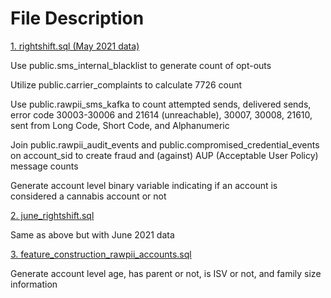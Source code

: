 # File Description

[1. rightshift.sql (May 2021 data)](https://code.hq.twilio.com/twilio/ct-risk-analytics/blob/eg_dev/egou/Feature%20Engineering/rightshift.sql)

Use public.sms_internal_blacklist to generate count of opt-outs

Utilize public.carrier_complaints to calculate 7726 count

Use public.rawpii_sms_kafka to count attempted sends, delivered sends, error code 30003-30006 and 21614 (unreachable), 30007, 30008, 21610, sent from Long Code, Short Code, and Alphanumeric 

Join public.rawpii_audit_events and public.compromised_credential_events on account_sid to create fraud and (against) AUP (Acceptable User Policy) message counts

Generate account level binary variable indicating if an account is considered a cannabis account or not


[2. june_rightshift.sql](https://code.hq.twilio.com/twilio/ct-risk-analytics/blob/eg_dev/egou/Feature%20Engineering/june_rightshift.sql)

Same as above but with June 2021 data


[3. feature_construction_rawpii_accounts.sql](https://code.hq.twilio.com/twilio/ct-risk-analytics/blob/eg_dev/egou/Feature%20Engineering/feature_construction_rawpii_accounts.sql)

Generate account level age, has parent or not, is ISV or not, and family size information
